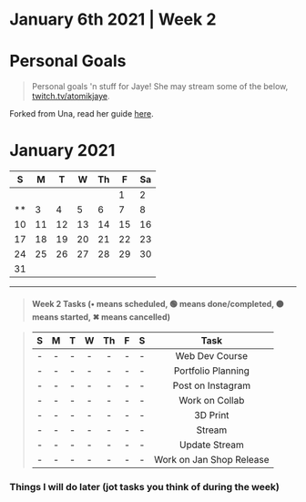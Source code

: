 # January 6th 2021 | Week 2

Personal Goals
==============

> Personal goals 'n stuff for Jaye! She may stream some of the below, [twitch.tv/atomikjaye](http://www.twitch.tv/atomikjaye).

Forked from Una, read her guide [here](http://una.im/personal-goals-guide).

January 2021
=========
| S  	| M  	| T  	| W  	| Th 	| F    	| Sa 	|
|----	|----	|----	|----	|----	|------	|----	|
|     |     |     |     |     |  1  |    2|
**|3|4|5|6|7|8|9|**
|10|11|12|13|14|15|16|
|17|18|19|20|21|22|23|
|24|25|26|27|28|29|30|
31|
-----

> #### Week 2 Tasks (• means scheduled, 🟢 means done/completed, 🟠 means started, ✖ means cancelled)

> |  S  |  M  |  T  |  W  | Th  |  F  |  S  | Task |
> | :-: | :-: | :-: | :-: | :-: | :-: | :-: |  :-: |
> |  -  |  -  |  -  |  -  |  -  |  -  |  -  |  Web Dev Course  |
> |  -  |  -  |  -  |  -  |  -  |  -  |  -  |  Portfolio Planning  |
> |  -  |  -  |  -  |  -  |  -  |  -  |  -  |  Post on Instagram  |
> |  -  |  -  |  -  |  -  |  -  |  -  |  -  |  Work on Collab   |
> |  -  |  -  |  -  |  -  |  -  |  -  |  -  |  3D Print    |
> |  -  |  -  |  -  |  -  |  -  |  -  |  -  |  Stream | 
> |  -  |  -  |  -  |  -  |  -  |  -  |  -  |  Update Stream | 
> |  -  |  -  |  -  |  -  |  -  |  -  |  -  |  Work on Jan Shop Release | 


### Things I will do later (jot tasks you think of during the week)
